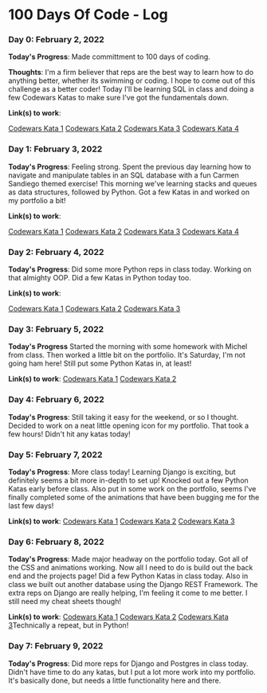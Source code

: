 # 100 Days Of Code - Log

### Day 0: February 2, 2022

**Today's Progress**: Made committment to 100 days of coding.

**Thoughts**: I'm a firm believer that reps are the best way to learn how to do anything better, whether its swimming or coding. I hope to come out of this challenge as a better coder! Today I'll be learning SQL in class and doing a few Codewars Katas to make sure I've got the fundamentals down.

**Link(s) to work**: 

[Codewars Kata 1](https://www.codewars.com/kata/55a70521798b14d4750000a4)
[Codewars Kata 2](https://www.codewars.com/kata/56676e8fabd2d1ff3000000c)
[Codewars Kata 3](https://www.codewars.com/kata/56747fd5cb988479af000028)
[Codewars Kata 4](https://www.codewars.com/kata/56bc28ad5bdaeb48760009b0)

### Day 1: February 3, 2022

**Today's Progress**: Feeling strong. Spent the previous day learning how to navigate and manipulate tables in an SQL database with a fun Carmen Sandiego themed exercise! This morning we've learning stacks and queues as data structures, followed by Python. Got a few Katas in and worked on my portfolio a bit! 

**Link(s) to work**:

[Codewars Kata 1](https://www.codewars.com/kata/54edbc7200b811e956000556)
[Codewars Kata 2](https://www.codewars.com/kata/55f9bca8ecaa9eac7100004a)
[Codewars Kata 3](https://www.codewars.com/kata/57356c55867b9b7a60000bd7)
[Codewars Kata 4](https://www.codewars.com/kata/57eadb7ecd143f4c9c0000a3)

### Day 2: February 4, 2022

**Today's Progress**: Did some more Python reps in class today. Working on that almighty OOP. Did a few Katas in Python today too.

**Link(s) to work**:

[Codewars Kata 1](https://www.codewars.com/kata/523b4ff7adca849afe000035)
[Codewars Kata 2](https://www.codewars.com/kata/5390bac347d09b7da40006f6)
[Codewars Kata 3](https://www.codewars.com/kata/554e4a2f232cdd87d9000038)

### Day 3: February 5, 2022

**Today's Progress** Started the morning with some homework with Michel from class. Then worked a little bit on the portfolio. It's Saturday, I'm not going ham here! Still put some Python Katas in, at least!

**Link(s) to work**:
[Codewars Kata 1](https://www.codewars.com/kata/5168bb5dfe9a00b126000018)
[Codewars Kata 2](https://www.codewars.com/kata/55f8a9c06c018a0d6e000132)

### Day 4: February 6, 2022

**Today's Progress**: Still taking it easy for the weekend, or so I thought. Decided to work on a neat little opening icon for my portfolio. That took a few hours! Didn't hit any katas today!

### Day 5: February 7, 2022

**Today's Progress**: More class today! Learning Django is exciting, but definitely seems a bit more in-depth to set up! Knocked out a few Python Katas early before class. Also put in some work on the portfolio, seems I've finally completed some of the animations that have been bugging me for the last few days!

**Link(s) to work**:
[Codewars Kata 1](https://www.codewars.com/kata/57cebe1dc6fdc20c57000ac9)
[Codewars Kata 2](https://www.codewars.com/kata/5d5ee4c35162d9001af7d699)
[Codewars Kata 3](https://www.codewars.com/kata/515de9ae9dcfc28eb6000001)

### Day 6: February 8, 2022

**Today's Progress**: Made major headway on the portfolio today. Got all of the CSS and animations working. Now all I need to do is build out the back end and the projects page! Did a few Python Katas in class today. Also in class we built out another database using the Django REST Framework. The extra reps on Django are really helping, I'm feeling it come to me better. I still need my cheat sheets though!

**Link(s) to work**:
[Codewars Kata 1](https://www.codewars.com/kata/5500d54c2ebe0a8e8a0003fd)
[Codewars Kata 2](https://www.codewars.com/kata/57eb8fcdf670e99d9b000272)
[Codewars Kata 3](https://www.codewars.com/kata/56bc28ad5bdaeb48760009b0)Technically a repeat, but in Python!

### Day 7: February 9, 2022

**Today's Progress**: Did more reps for Django and Postgres in class today. Didn't have time to do any katas, but I put a lot more work into my portfolio. It's basically done, but needs a little functionality here and there.
<!-- ### Day X: <Date>

**Today's Progress**: 

**Thoughts**:

**Link(s) to work**: -->